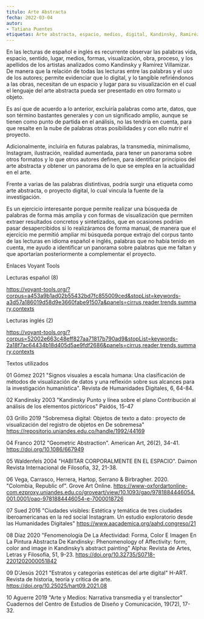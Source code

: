 ```yaml
---
titulo: Arte Abstracta
fecha: 2022-03-04
autor:
- Tatiana Puentes
etiquetas: Arte abstracta, espacio, medios, digital, Kandinsky, Ramiréz Villamizar.
---
```


En las lecturas de español e inglés es recurrente observar las palabras vida, espacio, sentido, lugar, medios, formas, visualización, obra, proceso, y los apellidos de los artistas analizados como Kandinsky y Ramírez Villamizar. De manera que la relación de todas las lecturas entre las palabras y el uso de los autores; permite evidenciar que lo digital, y lo tangible refiriéndonos a las obras, necesitan de un espacio y lugar para su visualización en el cual el lenguaje del arte abstracta pueda ser presentado en otro formato u objeto.

Es así que de acuerdo a lo anterior, excluiría palabras como arte, datos, que son término bastantes generales y con un significado amplio, aunque se tienen como punto de partida en el análisis, no las tendría en cuenta, para que resalte en la nube de palabras otras posibilidades y con ello nutrir el proyecto.

Adicionalmente, incluiría en futuras palabras, la transmedia, minimalismo, Instagram, ilustración, realidad aumentada, para tener un panorama sobre otros formatos y lo que otros autores definen, para identificar principios del arte abstracta y obtener un panorama de lo que se emplea en la actualidad en el arte.

Frente a varias de las palabras distintivas, podría surgir una etiqueta como arte abstracta, o proyecto digital, lo cual vincula la fuente de la investigación.

Es un ejercicio interesante porque permite realizar una búsqueda de palabras de forma más amplia y con formas de visualización que permiten extraer resultados concretos y sintetizados, que en ocasiones podrían pasar desapercibidos si lo realizáramos de forma manual, de manera que el ejercicio me permitió ampliar mi búsqueda porque extrajo del corpus tanto de las lecturas en idioma español e inglés, palabras que no había tenido en cuenta, me ayudo a identificar un panorama sobre palabras que me faltan y que aportarían posteriormente a complementar el proyecto.


Enlaces Voyant Tools

Lecturas español (8)

https://voyant-tools.org/?corpus=a453a9b1ad02b55432bd7fc855009ced&stopList=keywords-a3d57a186019d58d9e3660fabe91507a&panels=cirrus,reader,trends,summary,contexts

Lecturas inglés (2)

https://voyant-tools.org/?corpus=52002e663c48eff827aa71817b790ad9&stopList=keywords-2a18f7ac64434b18d405d5ae9fdf2686&panels=cirrus,reader,trends,summary,contexts



Textos utilizados

01 Gómez 2021 "Signos visuales a escala humana: Una clasificación de métodos de visualización de datos y una reflexión sobre sus alcances para la investigación humanística". Revista de Humanidades Digitales, 6, 64-84. 

02 Kandinsky 2003 "Kandinsky Punto y línea sobre el plano Contribución al análisis de los elementos pictóricos"  Paidós, 15-47

03 Grillo 2019 "Sobremesa digital: Objetos de texto a dato : proyecto de visualización del registro de objetos en De sobremesa" https://repositorio.uniandes.edu.co/handle/1992/44169

04 Franco 2012 "Geometric Abstraction". American Art, 26(2), 34-41. https://doi.org/10.1086/667949

05 Waldenfels 2004 "HABITAR CORPORALMENTE EN EL ESPACIO". Daimon Revista Internacional de Filosofia, 32, 21-38.
  
06 Vega, Carrasco, Herrera, Hartop, Serrano & Birbragher. 2020. "Colombia, Republic of". Grove Art Online. https://www-oxfordartonline-com.ezproxy.uniandes.edu.co/groveart/view/10.1093/gao/9781884446054.001.0001/oao-9781884446054-e-7000018726

07 Sued 2016 "Ciudades visibles: Estética y temática de tres ciudades iberoamericanas en la red social Instagram. Un estudio exploratorio desde las Humanidades Digitales" https://www.aacademica.org/aahd.congreso/21

08 Díaz 2020 "Fenomenología De La Afectividad: Forma, Color E Imagen En La Pintura Abstracta De Kandinsky: Phenomenology of Affectivity: form, color and image in Kandinsky’s abstract painting" Alpha: Revista de Artes, Letras y Filosofía, 51, 9-23. https://doi.org/10.32735/S0718-2201202000051842

09 D’Jesús 2021 "Estratos y categorías estéticas del arte digital" H-ART. Revista de historia, teoría y crítica de arte. https://doi.org/10.25025/hart09.2021.08

10 Aguerre 2019 "Arte y Medios: Narrativa transmedia y el translector" Cuadernos del Centro de Estudios de Diseño y Comunicación, 19(72), 17-32.
